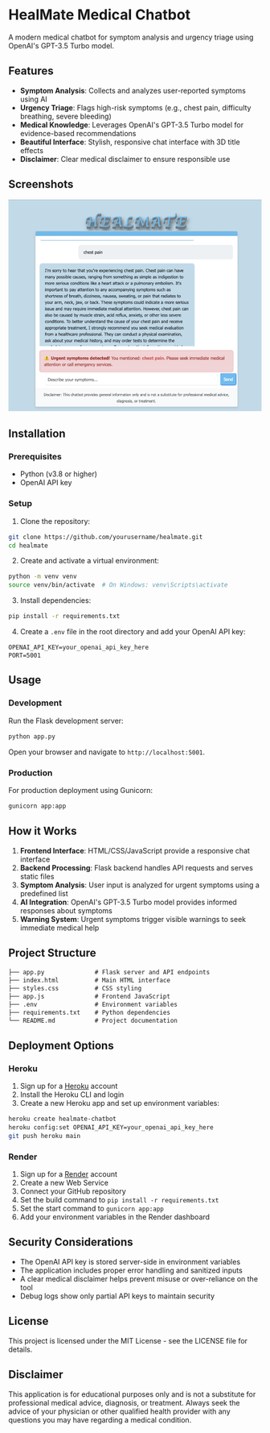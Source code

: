 # HealMate Medical Chatbot

A modern medical chatbot for symptom analysis and urgency triage using OpenAI's GPT-3.5 Turbo model.

## Features

- **Symptom Analysis**: Collects and analyzes user-reported symptoms using AI
- **Urgency Triage**: Flags high-risk symptoms (e.g., chest pain, difficulty breathing, severe bleeding)
- **Medical Knowledge**: Leverages OpenAI's GPT-3.5 Turbo model for evidence-based recommendations
- **Beautiful Interface**: Stylish, responsive chat interface with 3D title effects
- **Disclaimer**: Clear medical disclaimer to ensure responsible use

## Screenshots

![HealMate Interface](screenshots/healmate_interface.png)

## Installation

### Prerequisites

- Python (v3.8 or higher)
- OpenAI API key

### Setup

1. Clone the repository:

```bash
git clone https://github.com/yourusername/healmate.git
cd healmate
```

2. Create and activate a virtual environment:

```bash
python -m venv venv
source venv/bin/activate  # On Windows: venv\Scripts\activate
```

3. Install dependencies:

```bash
pip install -r requirements.txt
```

4. Create a `.env` file in the root directory and add your OpenAI API key:

```
OPENAI_API_KEY=your_openai_api_key_here
PORT=5001
```

## Usage

### Development

Run the Flask development server:

```bash
python app.py
```

Open your browser and navigate to `http://localhost:5001`.

### Production

For production deployment using Gunicorn:

```bash
gunicorn app:app
```

## How it Works

1. **Frontend Interface**: HTML/CSS/JavaScript provide a responsive chat interface
2. **Backend Processing**: Flask backend handles API requests and serves static files
3. **Symptom Analysis**: User input is analyzed for urgent symptoms using a predefined list
4. **AI Integration**: OpenAI's GPT-3.5 Turbo model provides informed responses about symptoms
5. **Warning System**: Urgent symptoms trigger visible warnings to seek immediate medical help

## Project Structure

```
├── app.py              # Flask server and API endpoints
├── index.html          # Main HTML interface
├── styles.css          # CSS styling
├── app.js              # Frontend JavaScript
├── .env                # Environment variables
├── requirements.txt    # Python dependencies
└── README.md           # Project documentation
```

## Deployment Options

### Heroku

1. Sign up for a [Heroku](https://www.heroku.com/) account
2. Install the Heroku CLI and login
3. Create a new Heroku app and set up environment variables:

```bash
heroku create healmate-chatbot
heroku config:set OPENAI_API_KEY=your_openai_api_key_here
git push heroku main
```

### Render

1. Sign up for a [Render](https://render.com/) account
2. Create a new Web Service
3. Connect your GitHub repository
4. Set the build command to `pip install -r requirements.txt`
5. Set the start command to `gunicorn app:app`
6. Add your environment variables in the Render dashboard

## Security Considerations

- The OpenAI API key is stored server-side in environment variables
- The application includes proper error handling and sanitized inputs
- A clear medical disclaimer helps prevent misuse or over-reliance on the tool
- Debug logs show only partial API keys to maintain security

## License

This project is licensed under the MIT License - see the LICENSE file for details.

## Disclaimer

This application is for educational purposes only and is not a substitute for professional medical advice, diagnosis, or treatment. Always seek the advice of your physician or other qualified health provider with any questions you may have regarding a medical condition. 